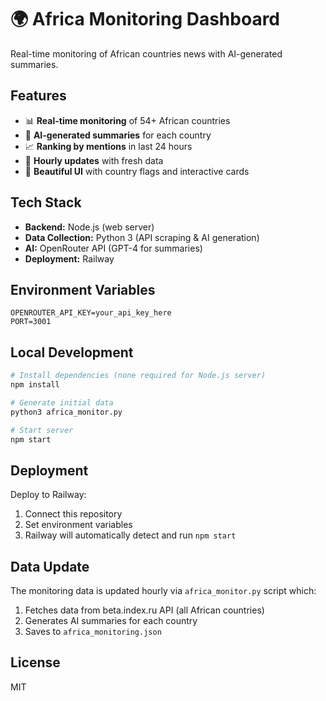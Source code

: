 # 🌍 Africa Monitoring Dashboard

Real-time monitoring of African countries news with AI-generated summaries.

## Features

- 📊 **Real-time monitoring** of 54+ African countries
- 🤖 **AI-generated summaries** for each country
- 📈 **Ranking by mentions** in last 24 hours
- 🔄 **Hourly updates** with fresh data
- 🎨 **Beautiful UI** with country flags and interactive cards

## Tech Stack

- **Backend:** Node.js (web server)
- **Data Collection:** Python 3 (API scraping & AI generation)
- **AI:** OpenRouter API (GPT-4 for summaries)
- **Deployment:** Railway

## Environment Variables

```
OPENROUTER_API_KEY=your_api_key_here
PORT=3001
```

## Local Development

```bash
# Install dependencies (none required for Node.js server)
npm install

# Generate initial data
python3 africa_monitor.py

# Start server
npm start
```

## Deployment

Deploy to Railway:
1. Connect this repository
2. Set environment variables
3. Railway will automatically detect and run `npm start`

## Data Update

The monitoring data is updated hourly via `africa_monitor.py` script which:
1. Fetches data from beta.index.ru API (all African countries)
2. Generates AI summaries for each country
3. Saves to `africa_monitoring.json`

## License

MIT

